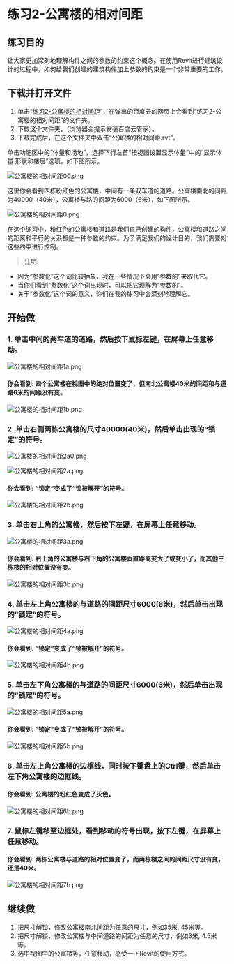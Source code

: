 # 练习2-公寓楼的相对间距

## 练习目的

让大家更加深刻地理解构件之间的参数的约束这个概念。在使用Revit进行建筑设计的过程中，如何给我们创建的建筑构件加上参数的约束是一个非常重要的工作。

## 下载并打开文件

1. 单击“[练习2-公寓楼的相对间距](http://pan.baidu.com/s/1o7jBt3s)”，在弹出的百度云的网页上会看到“练习2-公寓楼的相对间距”的文件夹。
2. 下载这个文件夹。（浏览器会提示安装百度云管家）。
3. 下载完成后，在这个文件夹中双击“公寓楼的相对间距.rvt”。

单击功能区中的“体量和场地”，选择下行左首“按视图设置显示体量”中的“显示体量 形状和楼层”选项，如下图所示。

![公寓楼的相对间距00.png](/images/公寓楼的相对间距/公寓楼的相对间距00.png)

这里你会看到四栋粉红色的公寓楼，中间有一条双车道的道路。公寓楼南北的间距为40000（40米），公寓楼与路的间距为6000（6米），如下图所示。

![公寓楼的相对间距0.png](/images/公寓楼的相对间距/公寓楼的相对间距0.png)

在这个练习中，粉红色的公寓楼和道路是我们自己创建的构件，公寓楼和道路之间的距离和平行的关系都是一种参数的约束。为了满足我们的设计目的，我们需要对这些约束进行控制。

> 注明:
>  
- 因为“参数化”这个词比较抽象，我在一些情况下会用“参数的”来取代它。
- 当你们看到“参数化”这个词出现时，可以把它理解为“参数的”。
- 关于“参数化”这个词的意义，你们在我的练习中会深刻地理解它。

## 开始做

### 1. 单击中间的两车道的道路，然后按下鼠标左键，在屏幕上任意移动。

![公寓楼的相对间距1a.png](/images/公寓楼的相对间距/公寓楼的相对间距1a.png)

#### 你会看到: 四个公寓楼在视图中的绝对位置变了，但南北公寓楼40米的间距和与道路6米的间距没有变。

![公寓楼的相对间距1b.png](/images/公寓楼的相对间距/公寓楼的相对间距1b.png)

### 2. 单击右侧两栋公寓楼的尺寸40000(40米)，然后单击出现的“锁定”的符号。

![公寓楼的相对间距2a0.png](/images/公寓楼的相对间距/公寓楼的相对间距2a0.png)

![公寓楼的相对间距2a.png](/images/公寓楼的相对间距/公寓楼的相对间距2a.png)

#### 你会看到: “锁定”变成了“锁被解开”的符号。

![公寓楼的相对间距2b.png](/images/公寓楼的相对间距/公寓楼的相对间距2b.png)

### 3. 单击右上角的公寓楼，然后按下左键，在屏幕上任意移动。

![公寓楼的相对间距3a.png](/images/公寓楼的相对间距/公寓楼的相对间距3a.png)

#### 你会看到: 右上角的公寓楼与右下角的公寓楼垂直距离变大了或变小了，而其他三栋楼的相对位置没有变。

![公寓楼的相对间距3b.png](/images/公寓楼的相对间距/公寓楼的相对间距3b.png)

### 4. 单击左上角公寓楼的与道路的间距尺寸6000(6米)，然后单击出现的“锁定”的符号。

![公寓楼的相对间距4a.png](/images/公寓楼的相对间距/公寓楼的相对间距4a.png)

#### 你会看到: “锁定”变成了“锁被解开”的符号。

![公寓楼的相对间距4b.png](/images/公寓楼的相对间距/公寓楼的相对间距4b.png)

### 5. 单击左下角公寓楼的与道路的间距尺寸6000(6米)，然后单击出现的“锁定”的符号。

![公寓楼的相对间距5a.png](/images/公寓楼的相对间距/公寓楼的相对间距5a.png)

#### 你会看到: “锁定”变成了“锁被解开”的符号。

![公寓楼的相对间距5b.png](/images/公寓楼的相对间距/公寓楼的相对间距5b.png)

### 6. 单击左上角公寓楼的边框线，同时按下键盘上的Ctrl键，然后单击左下角公寓楼的边框线。

#### 你会看到: 公寓楼的粉红色变成了灰色。

![公寓楼的相对间距6b.png](/images/公寓楼的相对间距/公寓楼的相对间距6b.png)

### 7. 鼠标左键移至边框处，看到移动的符号出现，按下左键，在屏幕上任意移动。

#### 你会看到: 两栋公寓楼与道路的相对位置变了，而两栋楼之间的间距尺寸没有变，还是40米。

![公寓楼的相对间距7b.png](/images/公寓楼的相对间距/公寓楼的相对间距7b.png)

## 继续做

1. 把尺寸解锁，修改公寓楼南北间距为任意的尺寸，例如35米, 45米等。
2. 把尺寸解锁，修改公寓楼与中间道路的间距为任意的尺寸，例如3米, 4.5米等。
3. 选中视图中的公寓楼等，任意移动，感受一下Revit的使用方式。















